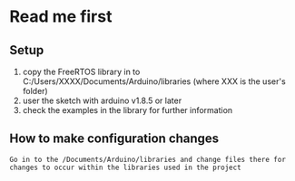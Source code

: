 # Read me first

## Setup

1. copy the FreeRTOS library in to C:/Users/XXXX/Documents/Arduino/libraries (where XXX is the user's folder)
2. user the sketch with arduino v1.8.5 or later
3. check the examples in the library for further information

## How to make configuration changes

	Go in to the /Documents/Arduino/libraries and change files there for changes to occur within the libraries used in the project
	